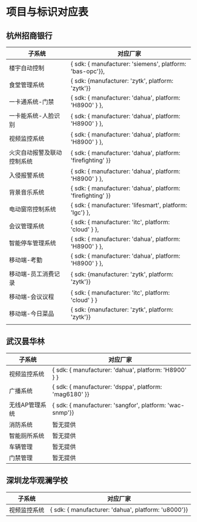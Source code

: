 # 项目与标识对应表

## 杭州招商银行

| 子系统                     | 对应厂家                                                    |
| -------------------------- | ----------------------------------------------------------- |
| 楼宇自动控制               | { sdk: { manufacturer: 'siemens', platform: 'bas-opc'}},    |
| 食堂管理系统               | { sdk: {manufacturer: 'zytk', platform: 'zytk'}}            |
| 一卡通系统-门禁            | { sdk: { manufacturer: 'dahua', platform: 'H8900' } },      |
| 一卡能系统-人脸识别        | { sdk: { manufacturer: 'dahua', platform: 'H8900' } },      |
| 视频监控系统               | { sdk: { manufacturer: 'dahua', platform: 'H8900' } },      |
| 火灾自动报警及联动控制系统 | { sdk: { manufacturer: 'dahua', platform: 'firefighting' }} |
| 入侵报警系统               | { sdk: { manufacturer: 'dahua', platform: 'H8900' } },      |
| 背景音乐系统               | { sdk: { manufacturer: 'dahua', platform: 'firefighting' }} |
| 电动窗帘控制系统           | { sdk: { manufacturer: 'lifesmart', platform: 'lgc'} },     |
| 会议管理系统               | { sdk: { manufacturer: 'itc', platform: 'cloud' } },        |
| 智能停车管理系统           | { sdk: { manufacturer: 'dahua', platform: 'H8900' } },      |
| 移动端-考勤                | { sdk: { manufacturer: 'dahua', platform: 'H8900' } },      |
| 移动端-员工消费记录        | { sdk: {manufacturer: 'zytk', platform: 'zytk'}}            |
| 移动端-会议议程            | { sdk: { manufacturer: 'itc', platform: 'cloud' } }         |
| 移动端-今日菜品            | { sdk: {manufacturer: 'zytk', platform: 'zytk'}}            |
|                            |                                                             |

## 武汉昙华林

| 子系统         | 对应厂家                                                 |
| -------------- | -------------------------------------------------------- |
| 视频监控系统   | { sdk: { manufacturer: 'dahua', platform: 'H8900' } }    |
| 广播系统       | { sdk: { manufacturer: 'dsppa', platform: 'mag6180' }}   |
| 无线AP管理系统 | { sdk: { manufacturer: 'sangfor', platform: 'wac-snmp'}} |
| 消防系统       | 暂无提供                                                 |
| 智能厕所系统   | 暂无提供                                                 |
| 车辆管理       | 暂无提供                                                 |
| 门禁管理       | 暂无提供                                                 |

## 深圳龙华观澜学校

| 子系统       | 对应厂家                                            |
| ------------ | --------------------------------------------------- |
| 视频监控系统 | { sdk: { manufacturer: 'dahua', platform: 'u8000'}} |

